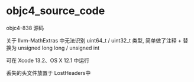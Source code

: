 # objc4_source_code
objc4-838 源码

关于 llvm-MathExtras 中无法识别 uint64_t / uint32_t 类型, 简单做了注释 + 替换为 unsigned long long / unsigned int

可在 Xcode 13.2、OS X 12.1 中运行

丢失的头文件放置于 LostHeaders中
